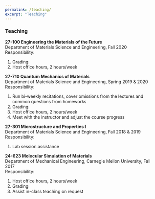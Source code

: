 ```yaml
---
permalink: /teaching/
excerpt: "Teaching"
---
```


### Teaching  

**27-100 Engineering the Materials of the Future**  
Department of Materials Science and Engineering, Fall 2020  
Responsibility:  
1. Grading  
2. Host office hours, 2 hours/week  

**27-710 Quantum Mechanics of Materials**  
Department of Materials Science and Engineering, Spring 2019 & 2020  
Responsibility:  
1. Run bi-weekly recitations, cover omissions from the lectures and common questions from homeworks  
2. Grading  
3. Host office hours, 2 hours/week  
4. Meet with the instructor and adjust the course progress  

**27-301 Microstructure and Properties I**  
Department of Materials Science and Engineering, Fall 2018 & 2019  
Responsibility:  
1. Lab session assistance  

**24-623 Molecular Simulation of Materials**  
Department of Mechanical Engineering, Carnegie Mellon University, Fall 2017  
Responsibility:  
1. Host office hours, 2 hours/week  
2. Grading  
3. Assist in-class teaching on request  